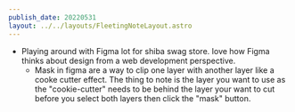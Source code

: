 ```yaml
---
publish_date: 20220531    
layout: ../../layouts/FleetingNoteLayout.astro
---
```

- Playing around with Figma lot for shiba swag store. Iove how Figma thinks about design from a web development perspective. 
	- Mask in figma are a way to clip one layer with another layer like a cooke cutter effect. The thing to note is the layer you want to use as the "cookie-cutter" needs to be behind the layer your want to cut before you select both layers then click the "mask" button.